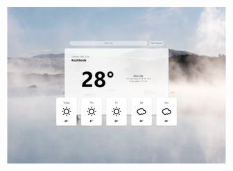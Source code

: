 ![Weather app demo](https://raw.githubusercontent.com/ganimuhammad/weather-app-react/master/src/images/weather_app-react.png)
